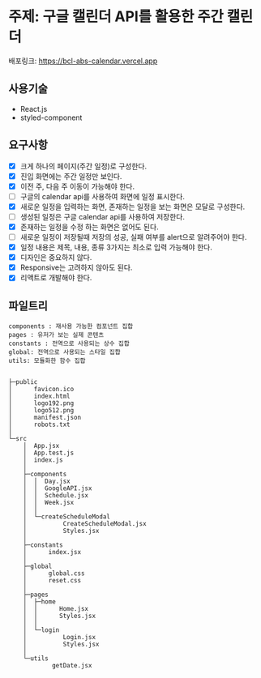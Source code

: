 # 주제: 구글 캘린더 API를 활용한 주간 캘린더

배포링크: https://bcl-abs-calendar.vercel.app

## 사용기술

- React.js
- styled-component

## 요구사항

- [x] 크게 하나의 페이지(주간 일정)로 구성한다.
- [x] 진입 화면에는 주간 일정만 보인다.
- [x] 이전 주, 다음 주 이동이 가능해야 한다.
- [ ] 구글의 calendar api를 사용하여 화면에 일정 표시한다.
- [x] 새로운 일정을 입력하는 화면, 존재하는 일정을 보는 화면은 모달로 구성한다.
- [ ] 생성된 일정은 구글 calendar api를 사용하여 저장한다.
- [x] 존재하는 일정을 수정 하는 화면은 없어도 된다.
- [ ] 새로운 일정이 저장될때 저장의 성공, 실패 여부를 alert으로 알려주어야 한다.
- [x] 일정 내용은 제목, 내용, 종류 3가지는 최소로 입력 가능해야 한다.
- [x] 디자인은 중요하지 않다.
- [x] Responsive는 고려하지 않아도 된다.
- [x] 리액트로 개발해야 한다.

## 파일트리

```
components : 재사용 가능한 컴포넌트 집합
pages : 유저가 보는 실제 콘텐츠
constants : 전역으로 사용되는 상수 집합
global: 전역으로 사용되는 스타일 집합
utils: 모듈화한 함수 집합


├─public
│      favicon.ico
│      index.html
│      logo192.png
│      logo512.png
│      manifest.json
│      robots.txt
│
└─src
    │  App.jsx
    │  App.test.js
    │  index.js
    │
    ├─components
    │  │  Day.jsx
    │  │  GoogleAPI.jsx
    │  │  Schedule.jsx
    │  │  Week.jsx
    │  │
    │  └─createScheduleModal
    │          CreateScheduleModal.jsx
    │          Styles.jsx
    │
    ├─constants
    │      index.jsx
    │
    ├─global
    │      global.css
    │      reset.css
    │
    ├─pages
    │  ├─home
    │  │      Home.jsx
    │  │      Styles.jsx
    │  │
    │  └─login
    │          Login.jsx
    │          Styles.jsx
    │
    └─utils
            getDate.jsx
```
